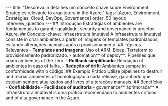 --- title: "Descreva in detalhes um conceito chave sobre Environment Strategies relevante to arquitetura in the Azure." tags: [Azure, Environment, Estratégias, Cloud, DevOps, Governance] order: 50 layout: interview_question --- ## Introdução Estratégias of ambientes are fundamentais to garantir qualidade, security and governance in projetos Azure. ## Conceito-chave: Infraestrutura Imutável A infraestrutura imutável consiste in criar ambientes a partir of imagens or templates padronizados, evitando alterações manuais após o provisionamento. ## Tópicos Relevantes - **Templates and imagens**: Uso of ARM, Bicep, Terraform to provisionamento padronizado. - automation** of deploy**: Pipelines que criam ambientes of the zero. - **Rollback simplificado**: Recriação of ambientes in caso of falha. - **Redução of drift**: Ambientes sempre in conformidade with o código. ## Exemplo Prático Utilize pipelines to destruir and recriar ambientes of homologação a cada release, garantindo que estejam sempre atualizados and livres of alterações manuais. ## Benefícios - **Confiabilidade** - **Facilidade of auditoria** - governance** aprimorada** A infraestrutura imutável is uma prática recomendada to ambientes críticos and of alta governance in the Azure.